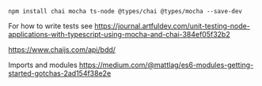 ```
npm install chai mocha ts-node @types/chai @types/mocha --save-dev
```

For how to write tests see
<https://journal.artfuldev.com/unit-testing-node-applications-with-typescript-using-mocha-and-chai-384ef05f32b2>

<https://www.chaijs.com/api/bdd/>

Imports and modules
<https://medium.com/@mattlag/es6-modules-getting-started-gotchas-2ad154f38e2e>